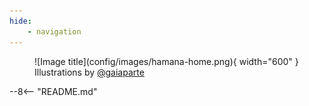 ```yaml
---
hide:
    - navigation
---
```


<style>
.md-content .md-typeset h1 {
    display: none;
}

.readme {
    display: none!important;
}
</style>

<figure markdown="span">
  ![Image title](config/images/hamana-home.png){ width="600" }
  <figcaption>Illustrations by <a href="https://www.instagram.com/gaiaparte/">@gaiaparte</a></figcaption>
</figure>

--8<-- "README.md"
